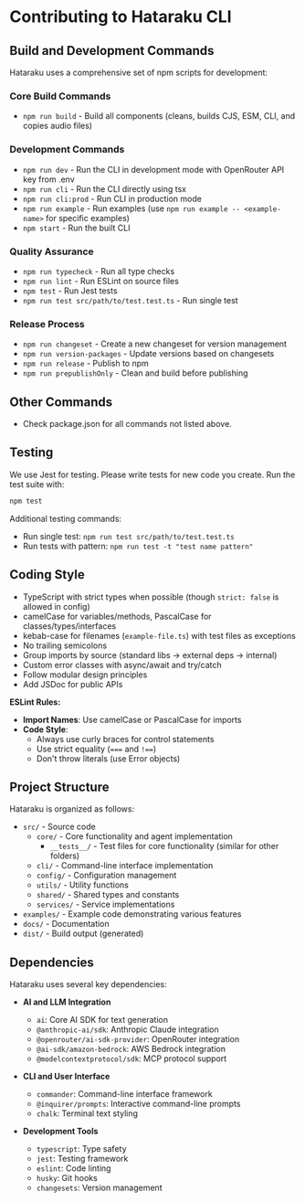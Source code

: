 # Contributing to Hataraku CLI

## Build and Development Commands

Hataraku uses a comprehensive set of npm scripts for development:

### Core Build Commands

- `npm run build` - Build all components (cleans, builds CJS, ESM, CLI, and copies audio files)

### Development Commands

- `npm run dev` - Run the CLI in development mode with OpenRouter API key from .env
- `npm run cli` - Run the CLI directly using tsx
- `npm run cli:prod` - Run CLI in production mode
- `npm run example` - Run examples (use `npm run example -- <example-name>` for specific examples)
- `npm start` - Run the built CLI

### Quality Assurance

- `npm run typecheck` - Run all type checks
- `npm run lint` - Run ESLint on source files
- `npm test` - Run Jest tests
- `npm run test src/path/to/test.test.ts` - Run single test

### Release Process

- `npm run changeset` - Create a new changeset for version management
- `npm run version-packages` - Update versions based on changesets
- `npm run release` - Publish to npm
- `npm run prepublishOnly` - Clean and build before publishing

## Other Commands

- Check package.json for all commands not listed above.

## Testing

We use Jest for testing. Please write tests for new code you create. Run the test suite with:

```bash
npm test
```

Additional testing commands:

- Run single test: `npm run test src/path/to/test.test.ts`
- Run tests with pattern: `npm run test -t "test name pattern"`

## Coding Style

- TypeScript with strict types when possible (though `strict: false` is allowed in config)
- camelCase for variables/methods, PascalCase for classes/types/interfaces
- kebab-case for filenames (`example-file.ts`) with test files as exceptions
- No trailing semicolons
- Group imports by source (standard libs → external deps → internal)
- Custom error classes with async/await and try/catch
- Follow modular design principles
- Add JSDoc for public APIs

**ESLint Rules:**

- **Import Names**: Use camelCase or PascalCase for imports
- **Code Style**:
  - Always use curly braces for control statements
  - Use strict equality (`===` and `!==`)
  - Don't throw literals (use Error objects)

## Project Structure

Hataraku is organized as follows:

- `src/` - Source code
  - `core/` - Core functionality and agent implementation
    - `__tests__/` - Test files for core functionality (similar for other folders)
  - `cli/` - Command-line interface implementation
  - `config/` - Configuration management
  - `utils/` - Utility functions
  - `shared/` - Shared types and constants
  - `services/` - Service implementations
- `examples/` - Example code demonstrating various features
- `docs/` - Documentation
- `dist/` - Build output (generated)

## Dependencies

Hataraku uses several key dependencies:

- **AI and LLM Integration**

  - `ai`: Core AI SDK for text generation
  - `@anthropic-ai/sdk`: Anthropic Claude integration
  - `@openrouter/ai-sdk-provider`: OpenRouter integration
  - `@ai-sdk/amazon-bedrock`: AWS Bedrock integration
  - `@modelcontextprotocol/sdk`: MCP protocol support

- **CLI and User Interface**

  - `commander`: Command-line interface framework
  - `@inquirer/prompts`: Interactive command-line prompts
  - `chalk`: Terminal text styling

- **Development Tools**
  - `typescript`: Type safety
  - `jest`: Testing framework
  - `eslint`: Code linting
  - `husky`: Git hooks
  - `changesets`: Version management
